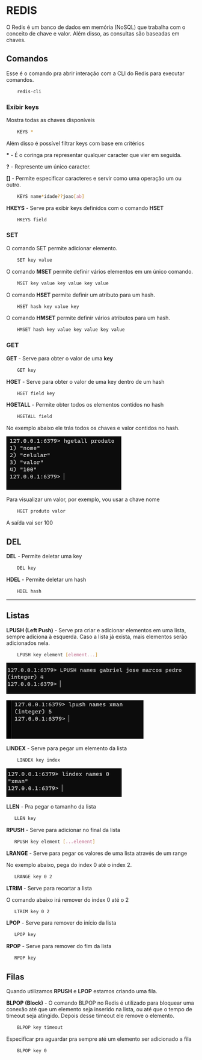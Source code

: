 # REDIS

O Redis é um banco de dados em memória (NoSQL) que trabalha com o conceito de chave e valor. Além disso, as consultas
são baseadas em chaves.

## Comandos

Esse é o comando pra abrir interação com a CLI do Redis para executar comandos.

```bash
    redis-cli
```

### Exibir keys

Mostra todas as chaves disponíveis

```bash
    KEYS *
```

Além disso é possível filtrar keys com base em critérios

**\*** - É o coringa pra representar qualquer caracter que vier em seguida.

**?** - Represente um único caracter.

**[]** - Permite especificar caracteres e servir como uma operação um ou outro.

```bash
    KEYS name*idade??joao[ab]
```

**HKEYS** - Serve pra exibir keys definidos com o comando **HSET**

```bash
    HKEYS field
```


### SET 


O comando SET permite adicionar elemento.

```bash
    SET key value
```

O comando **MSET** permite definir vários elementos em um único comando.

```bash
    MSET key value key value key value
```

O comando **HSET** permite definir um atributo para um hash.

```bash
    HSET hash key value key 
```

O comando **HMSET** permite definir vários atributos para um hash.

```bash
    HMSET hash key value key value key value
```

### GET 


**GET** - Serve para obter o valor de uma **key**

```bash
    GET key
```

**HGET** - Serve para obter o valor de uma key dentro de um hash

```bash
    HGET field key
```

**HGETALL** - Permite obter todos os elementos contidos no hash

```bash
    HGETALL field 
```

No exemplo abaixo ele trás todos os chaves e valor contidos no hash.

![Alt text](/img/image-3.png)

Para visualizar um valor, por exemplo, vou usar a chave nome

```bash
    HGET produto valor 
```
A saída vai ser 100

## DEL

**DEL** - Permite deletar uma key

```bash
    DEL key
```

**HDEL** - Permite deletar um hash

```bash
    HDEL hash
```

<hr>

## Listas 

**LPUSH (Left Push)** - Serve pra criar e adicionar elementos em uma lista, sempre adiciona à esquerda. Caso a lista já exista, mais elementos serão adicionados nela.

```bash
    LPUSH key element [element...]
```

![Alt text](/img/image.png)

![Alt text](/img/image-1.png)

**LINDEX** - Serve para pegar um elemento da lista 

```bash
    LINDEX key index
```

![Alt text](/img/image-2.png)

**LLEN** - Pra pegar o tamanho da lista

```bash
   LLEN key 
```

**RPUSH** - Serve para adicionar no final da lista

```bash
   RPUSH key element [...element]
```

**LRANGE** - Serve para pegar os valores de uma lista através de um range

No exemplo abaixo, pega do index 0 até o index 2.

```bash
   LRANGE key 0 2
```

**LTRIM** - Serve para recortar a lista

O comando abaixo irá remover do index 0 até o 2

```bash
   LTRIM key 0 2
```

**LPOP** - Serve para remover do início da lista

```bash
   LPOP key
```

**RPOP** - Serve para remover do fim da lista

```bash
   RPOP key
```


## Filas

Quando utilizamos **RPUSH** e **LPOP** estamos criando uma fila. 

**BLPOP (Block)** - O comando BLPOP no Redis é utilizado para bloquear uma conexão até que um elemento seja inserido na lista, ou até que o tempo de timeout seja atingido. Depois desse timeout ele remove o elemento.

```bash
    BLPOP key timeout
```

Especificar pra aguardar pra sempre até um elemento ser adicionado a fila 

```bash
    BLPOP key 0
```
